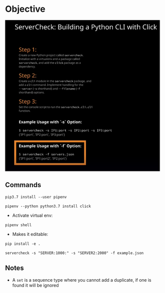 # Objective

![Screenshot](img/img01.png "Summary Screenshot")

## Commands

```
pip3.7 install --user pipenv
```

```
pipenv --python python3.7 install click
```

* Activate virtual env:
```
pipenv shell
```

* Makes it editable:
```
pip install -e .
```
```
servercheck -s "SERVER:1000:" -s "SERVER2:2000" -f example.json
```

## Notes

* A `set` is a sequence type where you cannot add a duplicate, if one is found it will be ignored
